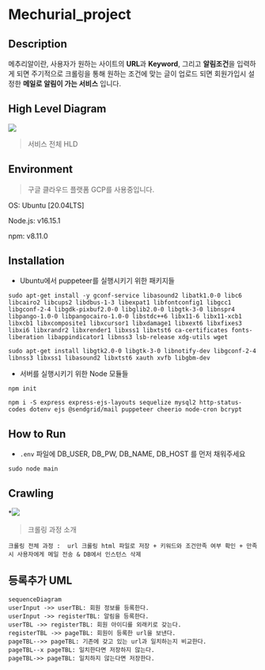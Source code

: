 # Mechurial_project

## Description
메추리알이란, 사용자가 원하는 사이트의 **URL**과 **Keyword**, 그리고 **알림조건**을 입력하게 되면 주기적으로 크롤링을 통해 원하는 조건에 맞는 글이 업로드 되면 회원가입시 설정한 **메일로 알림이 가는 서비스** 입니다.

## High Level Diagram

**![](https://lh6.googleusercontent.com/dPi_j9W-l-jYhhXBalm-Zp8g47ME0coISwpAYrIFllYPXgAuWkPxfmtwvTq1wEeH228Hl43MRrRv3YASOe5DWL7sy68gmuwa3ak9W9IY2N2NFee_xaD_m9Je4STXke494PnS0Ei2wfkGAFFGtA)**
> 서비스 전체 HLD 


## Environment
> 구글 클라우드 플랫폼 GCP를 사용중입니다. 

OS:  Ubuntu [20.04LTS]

Node.js:  v16.15.1

npm: v8.11.0


## Installation

- Ubuntu에서 puppeteer를 실행시키기 위한 패키지들

```
sudo apt-get install -y gconf-service libasound2 libatk1.0-0 libc6 libcairo2 libcups2 libdbus-1-3 libexpat1 libfontconfig1 libgcc1 libgconf-2-4 libgdk-pixbuf2.0-0 libglib2.0-0 libgtk-3-0 libnspr4 libpango-1.0-0 libpangocairo-1.0-0 libstdc++6 libx11-6 libx11-xcb1 libxcb1 libxcomposite1 libxcursor1 libxdamage1 libxext6 libxfixes3 libxi6 libxrandr2 libxrender1 libxss1 libxtst6 ca-certificates fonts-liberation libappindicator1 libnss3 lsb-release xdg-utils wget
```
```
sudo apt-get install libgtk2.0-0 libgtk-3-0 libnotify-dev libgconf-2-4 libnss3 libxss1 libasound2 libxtst6 xauth xvfb libgbm-dev
```

- 서버를 실행시키기 위한 Node 모듈들

```
npm init
```
```
npm i -S express express-ejs-layouts sequelize mysql2 http-status-codes dotenv ejs @sendgrid/mail puppeteer cheerio node-cron bcrypt
```

## How to Run
- `.env` 파일에 DB_USER, DB_PW, DB_NAME, DB_HOST 를 먼저 채워주세요

```
sudo node main
```

## Crawling

**![](https://lh4.googleusercontent.com/uVOYuS8ykwbFQgoy-SYj6_06NvkGC6-UHkYOITbnQ35R0xXkfXs5G0vdHTE3mRylT5ngVlKmhPUlbnFfISLr4_wTwcavL3erBTaVL9ZpHHOTEsElTlzq7EUCuFdF8_PPPwxLz93kiaISNwe7Mg)*
> 크롤링 과정 소개
> 
	
	크롤링 전체 과정 :  url 크롤링 html 파일로 저장 + 키워드와 조건만족 여부 확인 + 만족시 사용자에게 메일 전송 & DB에서 인스턴스 삭제

## 등록추가 UML

```mermaid
sequenceDiagram
userInput ->> userTBL: 회원 정보를 등록한다.
userInput ->> registerTBL: 알림을 등록한다.
userTBL ->> registerTBL: 회원 아이디를 외래키로 갖는다. 
registerTBL ->> pageTBL: 회원이 등록한 url을 보낸다. 
pageTBL-->> pageTBL: 기존에 갖고 있는 url과 일치하는지 비교한다. 
pageTBL--x pageTBL: 일치한다면 저장하지 않는다.
pageTBL->> pageTBL: 일치하지 않는다면 저장한다. 
```

